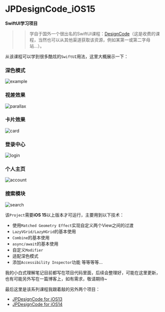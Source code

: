 # JPDesignCode_iOS15

**SwiftUI学习项目**

>> 学自于国外一个很出名的SwiftUI课程：[DesignCode](https://designcode.io/)（这是收费的课程，当然也可以从其他渠道获取该资源，例如某第一或第二字母站...）。

从该课程可以学到很多酷炫的`SwiftUI`用法，这里大概展示一下：

### 深色模式

![example](https://github.com/Rogue24/JPCover/raw/master/JPDesignCode_iOS15/example.gif)

### 视差效果

![parallax](https://github.com/Rogue24/JPCover/raw/master/JPDesignCode_iOS15/parallax.gif)

### 卡片效果

![card](https://github.com/Rogue24/JPCover/raw/master/JPDesignCode_iOS15/card.gif)

### 登录中心

![login](https://github.com/Rogue24/JPCover/raw/master/JPDesignCode_iOS15/login.gif)

### 个人主页

![account](https://github.com/Rogue24/JPCover/raw/master/JPDesignCode_iOS15/account.gif)

### 搜索模块

![search](https://github.com/Rogue24/JPCover/raw/master/JPDesignCode_iOS15/search.gif)

该`Project`需要**iOS 15**以上版本才可运行，主要用到以下技术：
- 使用`Matched Geometry Effect`实现自定义两个View之间的过渡
- `LazyVGrid/LazyHGrid`的基本使用
- `Combine`的基本使用
- `async/await`的基本使用
- 自定义`Modifier`
- 适配深色模式
- 添加`Accessibility Inspector`功能
等等等等...

我的小白式理解笔记目前都写在项目代码里面，后续会整理好，可能在这里更新，也有可能另外写在一篇博客上，如有需求，敬请期待~

最后这里是该系列课程我跟着敲的另外两个项目：
- [JPDesignCode for iOS13](https://github.com/Rogue24/JPDesignCode)
- [JPDesignCode for iOS14](https://github.com/Rogue24/JPDesignCodeCourse)
